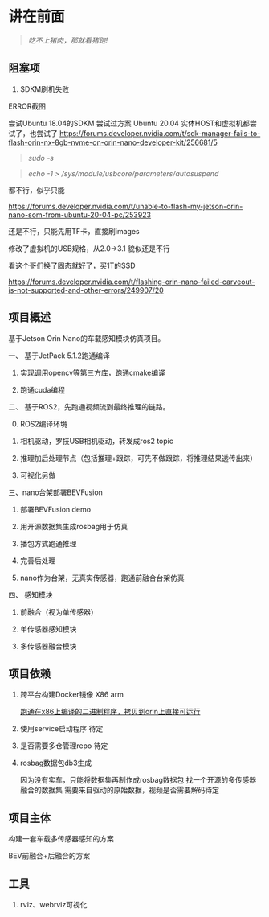 # 讲在前面

>*吃不上猪肉，那就看猪跑!*

## 阻塞项

1. SDKM刷机失败

ERROR截图



尝试Ubuntu 18.04的SDKM
尝试过方案
Ubuntu 20.04 实体HOST和虚拟机都尝试了，也尝试了 https://forums.developer.nvidia.com/t/sdk-manager-fails-to-flash-orin-nx-8gb-nvme-on-orin-nano-developer-kit/256681/5
>*sudo -s*

>*echo -1 > /sys/module/usbcore/parameters/autosuspend*

都不行，似乎只能

https://forums.developer.nvidia.com/t/unable-to-flash-my-jetson-orin-nano-som-from-ubuntu-20-04-pc/253923

还是不行，只能先用TF卡，直接刷images

修改了虚拟机的USB规格，从2.0->3.1 貌似还是不行

看这个哥们换了固态就好了，买1T的SSD

https://forums.developer.nvidia.com/t/flashing-orin-nano-failed-carveout-is-not-supported-and-other-errors/249907/20


## 项目概述

基于Jetson Orin Nano的车载感知模块仿真项目。

一、 基于JetPack 5.1.2跑通编译

1. 实现调用opencv等第三方库，跑通cmake编译

2. 跑通cuda编程

二、 基于ROS2，先跑通视频流到最终推理的链路。

0. ROS2编译环境

1. 相机驱动，罗技USB相机驱动，转发成ros2 topic

2. 推理加后处理节点（包括推理+跟踪，可先不做跟踪，将推理结果透传出来）

3. 可视化另做

三、nano台架部署BEVFusion

1. 部署BEVFusion demo

2. 用开源数据集生成rosbag用于仿真

3. 播包方式跑通推理

4. 完善后处理

5. nano作为台架，无真实传感器，跑通前融合台架仿真

四、 感知模块

1. 前融合（视为单传感器）

2. 单传感器感知模块

3. 多传感器融合模块

## 项目依赖

1. 跨平台构建Docker镜像 X86 arm

    [跑通在x86上编译的二进制程序，拷贝到orin上直接可运行](https://cloud.tencent.com/developer/article/1543689)


2. 使用service启动程序 待定

3. 是否需要多仓管理repo 待定

4. rosbag数据包db3生成

    因为没有实车，只能将数据集再制作成rosbag数据包
    找一个开源的多传感器融合的数据集
    需要来自驱动的原始数据，视频是否需要解码待定

## 项目主体

构建一套车载多传感器感知的方案

BEV前融合+后融合的方案

## 工具

1. rviz、webrviz可视化
